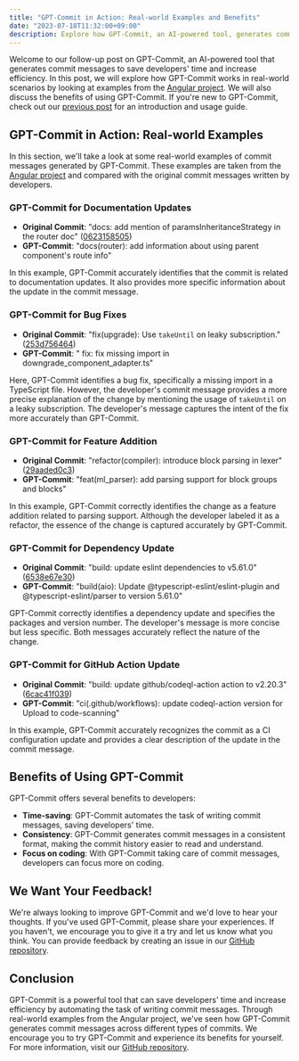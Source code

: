 ```yaml
---
title: "GPT-Commit in Action: Real-world Examples and Benefits"
date: "2023-07-18T11:32:00+09:00"
description: Explore how GPT-Commit, an AI-powered tool, generates commit messages across different types of commits. See real examples from the Angular project and learn about the benefits of using GPT-Commit.
---
```


Welcome to our follow-up post on GPT-Commit, an AI-powered tool that generates commit messages to save developers' time and increase efficiency. In this post, we will explore how GPT-Commit works in real-world scenarios by looking at examples from the [Angular project](https://github.com/angular/angular). We will also discuss the benefits of using GPT-Commit. If you're new to GPT-Commit, check out our [previous post](https://ywkim.github.io/automating-commit-messages-with-gpt-commit/) for an introduction and usage guide.

## GPT-Commit in Action: Real-world Examples

In this section, we'll take a look at some real-world examples of commit messages generated by GPT-Commit. These examples are taken from the [Angular project](https://github.com/angular/angular) and compared with the original commit messages written by developers.

### GPT-Commit for Documentation Updates

- **Original Commit**: "docs: add mention of paramsInheritanceStrategy in the router doc" ([0623158505](https://github.com/angular/angular/commit/0623158505))
- **GPT-Commit**: "docs(router): add information about using parent component's route info"

In this example, GPT-Commit accurately identifies that the commit is related to documentation updates. It also provides more specific information about the update in the commit message.

### GPT-Commit for Bug Fixes

- **Original Commit**: "fix(upgrade): Use `takeUntil` on leaky subscription." ([253d756464](https://github.com/angular/angular/commit/253d756464))
- **GPT-Commit**: " fix: fix missing import in downgrade_component_adapter.ts"

Here, GPT-Commit identifies a bug fix, specifically a missing import in a TypeScript file. However, the developer's commit message provides a more precise explanation of the change by mentioning the usage of `takeUntil` on a leaky subscription. The developer's message captures the intent of the fix more accurately than GPT-Commit.

### GPT-Commit for Feature Addition

- **Original Commit**: "refactor(compiler): introduce block parsing in lexer" ([29aaded0c3](https://github.com/angular/angular/commit/29aaded0c3))
- **GPT-Commit**: "feat(ml_parser): add parsing support for block groups and blocks"

In this example, GPT-Commit correctly identifies the change as a feature addition related to parsing support. Although the developer labeled it as a refactor, the essence of the change is captured accurately by GPT-Commit.

### GPT-Commit for Dependency Update

- **Original Commit**: "build: update eslint dependencies to v5.61.0" ([6538e67e30](https://github.com/angular/angular/commit/6538e67e30))
- **GPT-Commit**: "build(aio): Update @typescript-eslint/eslint-plugin and @typescript-eslint/parser to version 5.61.0"

GPT-Commit correctly identifies a dependency update and specifies the packages and version number. The developer's message is more concise but less specific. Both messages accurately reflect the nature of the change.

### GPT-Commit for GitHub Action Update

- **Original Commit**: "build: update github/codeql-action action to v2.20.3" ([6cac41f039](https://github.com/angular/angular/commit/6cac41f039))
- **GPT-Commit**: "ci(.github/workflows): update codeql-action version for Upload to code-scanning"

In this example, GPT-Commit accurately recognizes the commit as a CI configuration update and provides a clear description of the update in the commit message.

## Benefits of Using GPT-Commit

GPT-Commit offers several benefits to developers:

- **Time-saving**: GPT-Commit automates the task of writing commit messages, saving developers' time.
- **Consistency**: GPT-Commit generates commit messages in a consistent format, making the commit history easier to read and understand.
- **Focus on coding**: With GPT-Commit taking care of commit messages, developers can focus more on coding.

## We Want Your Feedback!

We're always looking to improve GPT-Commit and we'd love to hear your thoughts. If you've used GPT-Commit, please share your experiences. If you haven't, we encourage you to give it a try and let us know what you think. You can provide feedback by creating an issue in our [GitHub repository](https://github.com/ywkim/gpt-commit).

## Conclusion

GPT-Commit is a powerful tool that can save developers' time and increase efficiency by automating the task of writing commit messages. Through real-world examples from the Angular project, we've seen how GPT-Commit generates commit messages across different types of commits. We encourage you to try GPT-Commit and experience its benefits for yourself. For more information, visit our [GitHub repository](https://github.com/ywkim/gpt-commit).
